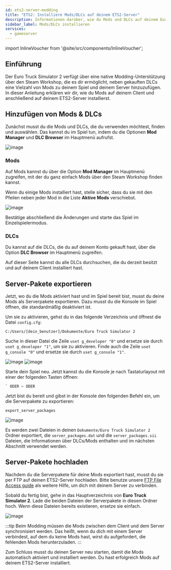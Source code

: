 ```yaml
---
id: ets2-server-modding
title: "ETS2: Installiere Mods/DLCs auf deinem ETS2-Server"
description: Informationen darüber, wie du Mods und DLCs auf deinem Euro Truck Simulator 2 (ETS2) Server oder Spielclient von ZAP-Hosting installierst - ZAP-Hosting.com Dokumentation
sidebar_label: Mods/DLCs installieren
services:
  - gameserver
---
```


import InlineVoucher from '@site/src/components/InlineVoucher';

## Einführung

Der Euro Truck Simulator 2 verfügt über eine native Modding-Unterstützung über den Steam Workshop, die es dir ermöglicht, neben gekauften DLCs eine Vielzahl von Mods zu deinem Spiel und deinem Server hinzuzufügen. In dieser Anleitung erklären wir dir, wie du Mods auf deinem Client und anschließend auf deinem ETS2-Server installierst.

<InlineVoucher />

## Hinzufügen von Mods & DLCs

Zunächst musst du die Mods und DLCs, die du verwenden möchtest, finden und auswählen. Das kannst du im Spiel tun, indem du die Optionen **Mod Manager** und **DLC Browser** im Hauptmenü aufrufst.

![image](https://screensaver01.zap-hosting.com/index.php/s/osjX59MRjrPBfe6/preview)

### Mods

Auf Mods kannst du über die Option **Mod Manager** im Hauptmenü zugreifen, mit der du ganz einfach Mods über den Steam Workshop finden kannst.

Wenn du einige Mods installiert hast, stelle sicher, dass du sie mit den Pfeilen neben jeder Mod in die Liste **Aktive Mods** verschiebst.

![image](https://screensaver01.zap-hosting.com/index.php/s/TG7XK6ZodWZM2pz/preview)

Bestätige abschließend die Änderungen und starte das Spiel im Einzelspielermodus.

### DLCs

Du kannst auf die DLCs, die du auf deinem Konto gekauft hast, über die Option **DLC Browser** im Hauptmenü zugreifen.

Auf dieser Seite kannst du alle DLCs durchsuchen, die du derzeit besitzt und auf deinem Client installiert hast.

## Server-Pakete exportieren

Jetzt, wo du die Mods aktiviert hast und im Spiel bereit bist, musst du deine Mods als Serverpakete exportieren. Dazu musst du die Konsole im Spiel öffnen, die standardmäßig deaktiviert ist.

Um sie zu aktivieren, gehst du in das folgende Verzeichnis und öffnest die Datei `config.cfg`:
```
C:/Users/[dein_benutzer]/Dokumente/Euro Truck Simulator 2
```

Suche in dieser Datei die Zeile `uset g_developer "0"` und ersetze sie durch `uset g_developer "1"`, um sie zu aktivieren. Finde auch die Zeile `uset g_console "0"` und ersetze sie durch `uset g_console "1"`.

![image](https://screensaver01.zap-hosting.com/index.php/s/Wz52e4o2KtTndZM/preview)
![image](https://screensaver01.zap-hosting.com/index.php/s/raR8jxq7imKzjDD/preview)

Starte dein Spiel neu. Jetzt kannst du die Konsole je nach Tastaturlayout mit einer der folgenden Tasten öffnen:
```
` ODER ~ ODER
```

Jetzt bist du bereit und gibst in der Konsole den folgenden Befehl ein, um die Serverpakete zu exportieren:
```
export_server_packages
```

![image](https://screensaver01.zap-hosting.com/index.php/s/zbzbdKfyr5xyNrK/preview)

Es werden zwei Dateien in deinen `Dokumente/Euro Truck Simulator 2` Ordner exportiert, die `server_packages.dat` und die `server_packages.sii` Dateien, die Informationen über DLCs/Mods enthalten und im nächsten Abschnitt verwendet werden.

## Server-Pakete hochladen

Nachdem du die Serverpakete für deine Mods exportiert hast, musst du sie per FTP auf deinen ETS2-Server hochladen. Bitte benutze unsere [FTP File Access guide](https://zap-hosting.com/guides/docs/gameserver-ftpaccess) als weitere Hilfe, um dich mit deinem Server zu verbinden.

Sobald du fertig bist, gehe in das Hauptverzeichnis  von **Euro Truck Simulator 2**. Lade die beiden Dateien der Serverpakete in diesen Ordner hoch. Wenn diese Dateien bereits existieren, ersetze sie einfach.

![image](https://screensaver01.zap-hosting.com/index.php/s/9xaDPw7sptsN3FH/preview)

:::tip
Beim Modding müssen die Mods zwischen dem Client und dem Server synchronisiert werden. Das heißt, wenn du dich mit einem Server verbindest, auf dem du keine Mods hast, wirst du aufgefordert, die fehlenden Mods herunterzuladen.
:::

Zum Schluss musst du deinen Server neu starten, damit die Mods automatisch aktiviert und installiert werden. Du hast erfolgreich Mods auf deinem ETS2-Server installiert.